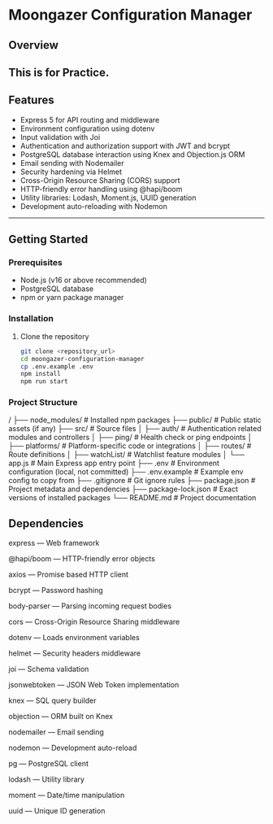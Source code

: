 # Moongazer Configuration Manager

## Overview
This is for Practice.
---

## Features
- Express 5 for API routing and middleware
- Environment configuration using dotenv
- Input validation with Joi
- Authentication and authorization support with JWT and bcrypt
- PostgreSQL database interaction using Knex and Objection.js ORM
- Email sending with Nodemailer
- Security hardening via Helmet
- Cross-Origin Resource Sharing (CORS) support
- HTTP-friendly error handling using @hapi/boom
- Utility libraries: Lodash, Moment.js, UUID generation
- Development auto-reloading with Nodemon

---

## Getting Started

### Prerequisites
- Node.js (v16 or above recommended)
- PostgreSQL database
- npm or yarn package manager

### Installation

1. Clone the repository
   ```bash
   git clone <repository_url>
   cd moongazer-configuration-manager
   cp .env.example .env
   npm install
   npm run start

### Project Structure

/
├── node_modules/ # Installed npm packages
├── public/ # Public static assets (if any)
├── src/ # Source files
│ ├── auth/ # Authentication related modules and controllers
│ ├── ping/ # Health check or ping endpoints
│ ├── platforms/ # Platform-specific code or integrations
│ ├── routes/ # Route definitions
│ ├── watchList/ # Watchlist feature modules
│ └── app.js # Main Express app entry point
├── .env # Environment configuration (local, not committed)
├── .env.example # Example env config to copy from
├── .gitignore # Git ignore rules
├── package.json # Project metadata and dependencies
├── package-lock.json # Exact versions of installed packages
└── README.md # Project documentation

## Dependencies

express — Web framework

@hapi/boom — HTTP-friendly error objects

axios — Promise based HTTP client

bcrypt — Password hashing

body-parser — Parsing incoming request bodies

cors — Cross-Origin Resource Sharing middleware

dotenv — Loads environment variables

helmet — Security headers middleware

joi — Schema validation

jsonwebtoken — JSON Web Token implementation

knex — SQL query builder

objection — ORM built on Knex

nodemailer — Email sending

nodemon — Development auto-reload

pg — PostgreSQL client

lodash — Utility library

moment — Date/time manipulation

uuid — Unique ID generation
